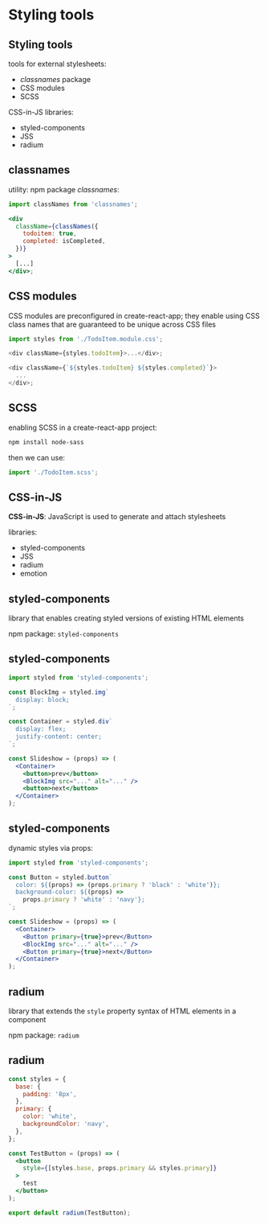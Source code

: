 # Styling tools

## Styling tools

tools for external stylesheets:

- _classnames_ package
- CSS modules
- SCSS

CSS-in-JS libraries:

- styled-components
- JSS
- radium

## classnames

utility: npm package _classnames_:

```jsx
import classNames from 'classnames';

<div
  className={classNames({
    todoitem: true,
    completed: isCompleted,
  })}
>
  [...]
</div>;
```

## CSS modules

CSS modules are preconfigured in create-react-app; they enable using CSS class names that are guaranteed to be unique across CSS files

```js
import styles from './TodoItem.module.css';

<div className={styles.todoItem}>...</div>;

<div className={`${styles.todoItem} ${styles.completed}`}>
  ...
</div>;
```

## SCSS

enabling SCSS in a create-react-app project:

```bash
npm install node-sass
```

then we can use:

```js
import './TodoItem.scss';
```

## CSS-in-JS

**CSS-in-JS**: JavaScript is used to generate and attach stylesheets

libraries:

- styled-components
- JSS
- radium
- emotion

## styled-components

library that enables creating styled versions of existing HTML elements

npm package: `styled-components`

## styled-components

```jsx
import styled from 'styled-components';

const BlockImg = styled.img`
  display: block;
`;

const Container = styled.div`
  display: flex;
  justify-content: center;
`;

const Slideshow = (props) => (
  <Container>
    <button>prev</button>
    <BlockImg src="..." alt="..." />
    <button>next</button>
  </Container>
);
```

## styled-components

dynamic styles via props:

```jsx
import styled from 'styled-components';

const Button = styled.button`
  color: ${(props) => (props.primary ? 'black' : 'white')};
  background-color: ${(props) =>
    props.primary ? 'white' : 'navy'};
`;

const Slideshow = (props) => (
  <Container>
    <Button primary={true}>prev</Button>
    <BlockImg src="..." alt="..." />
    <Button primary={true}>next</Button>
  </Container>
);
```

## radium

library that extends the `style` property syntax of HTML elements in a component

npm package: `radium`

## radium

```jsx
const styles = {
  base: {
    padding: '8px',
  },
  primary: {
    color: 'white',
    backgroundColor: 'navy',
  },
};

const TestButton = (props) => (
  <button
    style={[styles.base, props.primary && styles.primary]}
  >
    test
  </button>
);

export default radium(TestButton);
```
